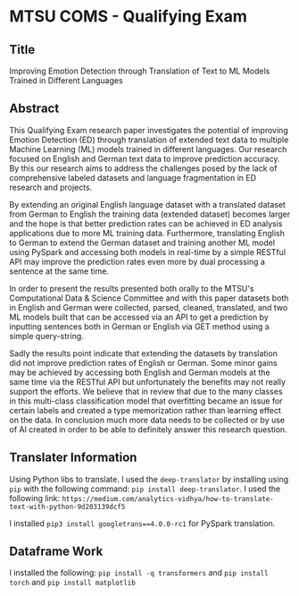 # MTSU COMS - Qualifying Exam

## Title

Improving Emotion Detection through Translation of Text to ML Models Trained in Different Languages

## Abstract

This Qualifying Exam research paper investigates the potential of improving Emotion Detection (ED) through translation of extended text data to multiple Machine Learning (ML) models trained in different languages. Our research focused on  English and German text data to improve prediction accuracy. By this our research aims to address the challenges posed by the lack of comprehensive labeled datasets and language fragmentation in ED research and projects.

By extending an original English language dataset with a translated dataset from German to English the training data (extended dataset) becomes larger and the hope is that better prediction rates can be achieved in ED analysis applications due to more ML training data. Furthermore, translating English to German to extend the German dataset and training another ML model using PySpark and accessing both models in real-time by a simple RESTful API may improve the prediction rates even more by dual processing a sentence at the same time.

In order to present the results presented both orally to the MTSU's Computational Data \& Science Committee and with this paper datasets both in English and German were collected, parsed, cleaned, translated, and two ML models built that can be accessed via an API to get a prediction by inputting sentences both in German or English via GET method using a simple query-string.

Sadly the results point indicate that extending the datasets by translation did not improve prediction rates of English or German. Some minor gains may be achieved by accessing both English and German models at the same time via the RESTful API but unfortunately the benefits may not really support the efforts. We believe that in review that due to the many classes in this multi-class classification model that overfitting became an issue for certain labels and created a type memorization rather than learning effect on the data. In conclusion much more data needs to be collected or by use of AI created in order to be able to definitely answer this research question.

## Translater Information

Using Python libs to translate. I used the `deep-translator` by installing using `pip` with the following command: `pip install deep-translator`.
I used the following link: `https://medium.com/analytics-vidhya/how-to-translate-text-with-python-9d203139dcf5`

I installed `pip3 install googletrans==4.0.0-rc1` for PySpark translation.

## Dataframe Work

I installed the following: `pip install -q transformers` and `pip install torch` and `pip install matplotlib`
